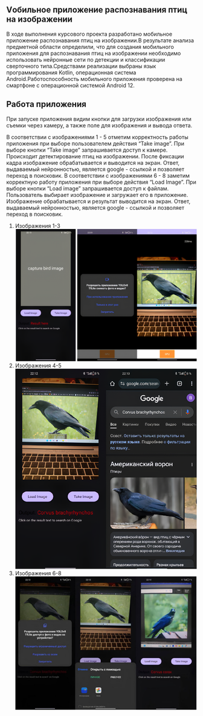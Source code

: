 ## Vобильное приложение распознавания птиц на изображении 
В ходе выполнения курсового проекта разработано мобильное
приложение распознавания птиц на изображении.В результате анализа предметной области определили, что для
создания мобильного приложения для распознавания птиц на
изображении необходимо использовать нейронные сети по детекции и
классификации сверточного типа.Средствами реализации выбраны язык программирования Kotlin,
операционная система Android.Работоспособность мобильного приложения проверена на
смартфоне с операционной системой Android 12.

## Работа приложения
При запуске приложения видим кнопки для загрузки изображения или съемки
через камеру, а также поле для изображения и вывода ответа.

В соответствии с изображениями 1 - 5 отметим корректность работы
приложения при выборе пользователем действия “Take image”. При выборе
кнопки “Take image” запрашивается доступ к камере. Происходит
детектирование птиц на изображении. После фиксации кадра
изображение обрабатывается и выводится на экран. Ответ, выдаваемый
нейронностью, является google - ссылкой и позволяет переход в
поисковик.
В соответствии с изображениями 6 - 8 заметим корректную работу
приложения при выборе действия “Load Image”. При выборе кнопки
“Load image” запрашивается доступ к файлам. Пользователь выбирает
изображение и загружает его в приложение. Изображение обрабатывается
и результат выводится на экран. Ответ, выдаваемый нейронностью,
является google - ссылкой и позволяет переход в поисковик.

1. Изображения 1-3
![](doc/images/1.png)
2. Изображения 4-5
![](doc/images/2.png)
3. Изображения 6-8 
![](doc/images/3.jpg)
